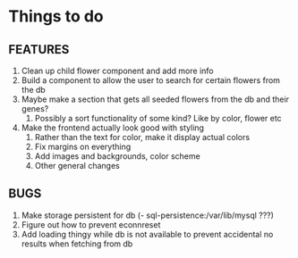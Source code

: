 # Things to do

## FEATURES

1. Clean up child flower component and add more info
2. Build a component to allow the user to search for certain flowers from the db
3. Maybe make a section that gets all seeded flowers from the db and their genes?
   1. Possibly a sort functionality of some kind? Like by color, flower etc
4. Make the frontend actually look good with styling
   1. Rather than the text for color, make it display actual colors
   2. Fix margins on everything
   3. Add images and backgrounds, color scheme
   4. Other general changes

## BUGS

1. Make storage persistent for db (- sql-persistence:/var/lib/mysql ???)
2. Figure out how to prevent econnreset
3. Add loading thingy while db is not available to prevent accidental no results when fetching from db
